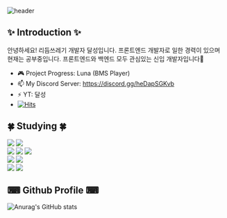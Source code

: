 ![header](https://capsule-render.vercel.app/api?type=waving&color=gradient&height=300&section=header&text=noonnight10&fontSize=90)

## ✨ Introduction ✨
안녕하세요! 리듬쓰레기 개발자 달성입니다. 프론트엔드 개발자로 일한 경력이 있으며 현재는 공부중입니다.
프론트엔드와 백엔드 모두 관심있는 신입 개발자입니다💜

- 🎮 Project Progress: Luna (BMS Player)
- 📫 My Discord Server: https://discord.gg/heDapSGKvb
- ⚡ YT: 달성
- [![Hits](https://hits.seeyoufarm.com/api/count/incr/badge.svg?url=https%3A%2F%2Fgithub.com%2Fnoonnight10%2Fhit-counter&count_bg=%23D2B5FF&title_bg=%237F7F7F&icon=&icon_color=%23E7E7E7&title=hits&edge_flat=false)](https://hits.seeyoufarm.com)


## 🍀 Studying 🍀
<div align=c> 
  <img src="https://img.shields.io/badge/java-007396?style=for-the-badge&logo=java&logoColor=white"> 
  <img src="https://img.shields.io/badge/python-3776AB?style=for-the-badge&logo=python&logoColor=white"> 
  <br>
  
  <img src="https://img.shields.io/badge/html5-E34F26?style=for-the-badge&logo=html5&logoColor=white"> 
  <img src="https://img.shields.io/badge/css-1572B6?style=for-the-badge&logo=css3&logoColor=white"> 
  <img src="https://img.shields.io/badge/javascript-F7DF1E?style=for-the-badge&logo=javascript&logoColor=black"> 
  <br>

  <img src="https://img.shields.io/badge/linux-FCC624?style=for-the-badge&logo=linux&logoColor=black"> 
  <img src="https://img.shields.io/badge/apache tomcat-F8DC75?style=for-the-badge&logo=apachetomcat&logoColor=white">
  <br>
  
  <img src="https://img.shields.io/badge/github-181717?style=for-the-badge&logo=github&logoColor=white">
  <img src="https://img.shields.io/badge/git-F05032?style=for-the-badge&logo=git&logoColor=white">
  <br>
</div>


## ⌨ Github Profile ⌨
![Anurag's GitHub stats](https://github-readme-stats.vercel.app/api?username=noonnight10&show_icons=true&theme=radical)
